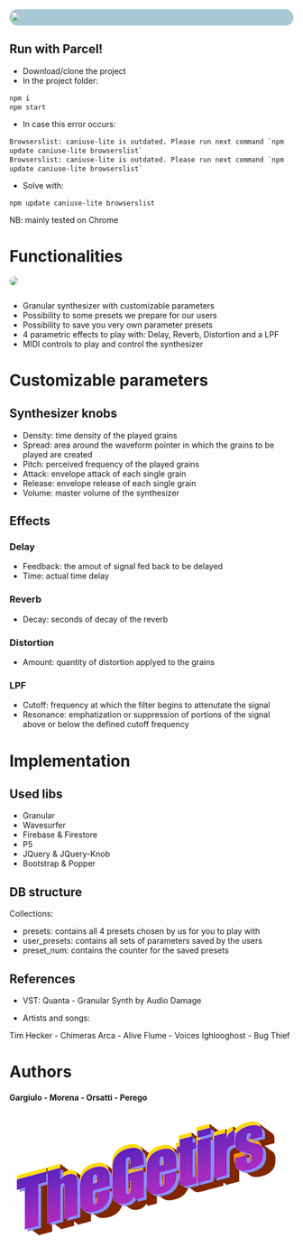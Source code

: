 <div style="background-color: rgb(167, 202, 212); border-radius: 15px; padding: 5px">
<image src="media/images/logo.png" style="margin-left: -2px; border-radius: 15px"></image>
</div>

## Run with Parcel!
* Download/clone the project
* In the project folder:
```console
npm i
npm start
```
* In case this error occurs:
```console
Browserslist: caniuse-lite is outdated. Please run next command `npm update caniuse-lite browserslist`
Browserslist: caniuse-lite is outdated. Please run next command `npm update caniuse-lite browserslist`
```

* Solve with:
    
```
npm update caniuse-lite browserslist
```

NB: mainly tested on Chrome

# Functionalities

<div>
<image src="media/images/gui.png" style="border-radius: 15px; margin-bottom: 10px;"></image>
</div>

* Granular synthesizer with customizable parameters
* Possibility to some presets we prepare for our users
* Possibility to save you very own parameter presets
* 4 parametric effects to play with: Delay, Reverb, Distortion and a LPF
* MIDI controls to play and control the synthesizer

# Customizable parameters
## Synthesizer knobs
* Density: time density of the played grains
* Spread: area around the waveform pointer in which the grains to be played are created
* Pitch: perceived frequency of the played grains
* Attack: envelope attack of each single grain
* Release: envelope release of each single grain
* Volume: master volume of the synthesizer

## Effects
### Delay
* Feedback: the amout of signal fed back to be delayed
* Time: actual time delay
### Reverb
* Decay: seconds of decay of the reverb
### Distortion
* Amount: quantity of distortion applyed to the grains
### LPF
* Cutoff: frequency at which the filter begins to attenutate the signal
* Resonance: emphatization or suppression of portions of the signal above or below the defined cutoff frequency

# Implementation

## Used libs
* Granular
* Wavesurfer
* Firebase & Firestore
* P5
* JQuery & JQuery-Knob
* Bootstrap & Popper

## DB structure
Collections:
* presets: contains all 4 presets chosen by us for you to play with
* user_presets: contains all sets of parameters saved by the users
* preset_num: contains the counter for the saved presets

## References

* VST:
Quanta - Granular Synth by Audio Damage

* Artists and songs:

Tim Hecker - Chimeras
Arca - Alive
Flume - Voices
Ighlooghost - Bug Thief

# Authors
#### Gargiulo - Morena - Orsatti - Perego
![getirs](media/images/getir.png) 